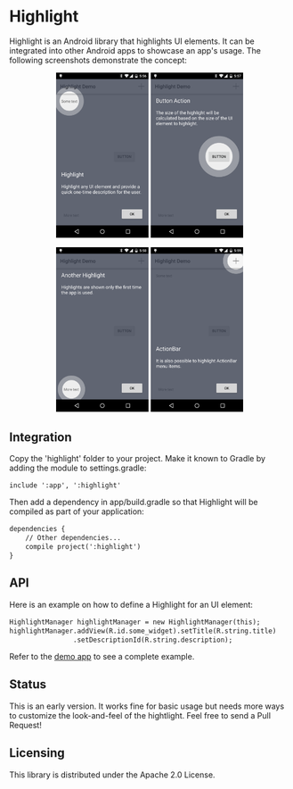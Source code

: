 Highlight
====

Highlight is an Android library that highlights UI elements. It can be integrated into other
Android apps to showcase an app's usage. The following screenshots demonstrate the concept:

<p align = "center"><img src="./doc/screenshot-1.png" width = 33%"></img> <img src="./doc/screenshot-2.png" width = 33%"></img></p>
<p align = "center"><img src="./doc/screenshot-3.png" width = 33%"></img> <img src="./doc/screenshot-4.png" width = 33%"></img></p>


Integration
----

Copy the 'highlight' folder to your project. Make it known to Gradle by adding
the module to settings.gradle:

~~~
include ':app', ':highlight'
~~~

Then add a dependency in app/build.gradle so that Highlight will be compiled as part of
your application:

~~~
dependencies {
    // Other dependencies...
    compile project(':highlight')
}
~~~


API
----

Here is an example on how to define a Highlight for an UI element:

~~~
HighlightManager highlightManager = new HighlightManager(this);
highlightManager.addView(R.id.some_widget).setTitle(R.string.title)
                .setDescriptionId(R.string.description);
~~~

Refer to the
[demo app](https://github.com/apuder/Highlight/blob/master/demo/src/main/java/org/puder/highlight/demo/MainActivity.java)
to see a complete example.

Status
----

This is an early version. It works fine for basic usage but needs more ways to
customize the look-and-feel of the hightlight. Feel free to send a Pull Request!


Licensing
----

This library is distributed under the Apache 2.0 License.
